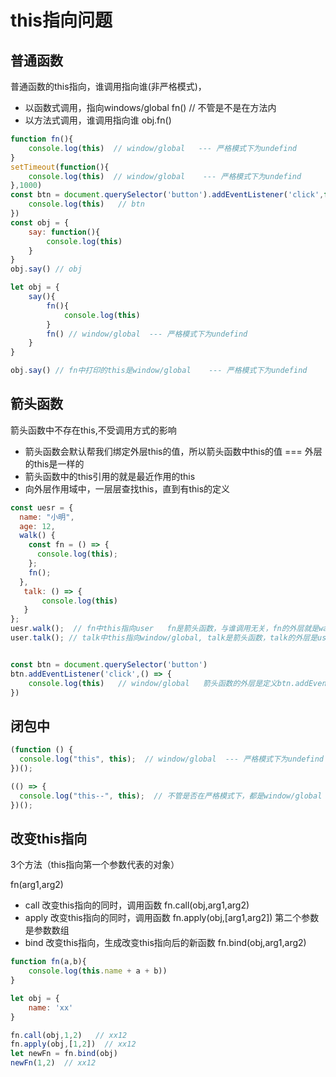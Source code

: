 # this指向问题

## 普通函数

普通函数的this指向，谁调用指向谁(非严格模式)， 

+ 以函数式调用，指向windows/global      fn()  // 不管是不是在方法内
+ 以方法式调用，谁调用指向谁     obj.fn()

```js
function fn(){
    console.log(this)  // window/global   --- 严格模式下为undefind
}
setTimeout(function(){
    console.log(this)  // window/global    --- 严格模式下为undefind
},1000)
const btn = document.querySelector('button').addEventListener('click',function(){
    console.log(this)   // btn
})
const obj = {
    say: function(){
        console.log(this)
    }
}
obj.say() // obj 

let obj = {
    say(){
        fn(){
            console.log(this)
        }
        fn() // window/global  --- 严格模式下为undefind
    }
}

obj.say() // fn中打印的this是window/global    --- 严格模式下为undefind

```

## 箭头函数

箭头函数中不存在this,不受调用方式的影响

+ 箭头函数会默认帮我们绑定外层this的值，所以箭头函数中this的值 === 外层的this是一样的
+ 箭头函数中的this引用的就是最近作用的this
+ 向外层作用域中，一层层查找this，直到有this的定义

```js
const uesr = {
  name: "小明",
  age: 12,
  walk() {
    const fn = () => {
      console.log(this);
    };
    fn();
  },
   talk: () => {
       console.log(this)
   }
};
uesr.walk();  // fn中this指向user   fn是箭头函数，与谁调用无关，fn的外层就是walk,walk所在的对象就是user
user.talk(); // talk中this指向window/global, talk是箭头函数，talk的外层是user,user所在的对象在全局


const btn = document.querySelector('button')
btn.addEventListener('click',() => {
    console.log(this)   // window/global   箭头函数的外层是定义btn.addEventListener所在，btn所在对象是全局
})

```

## 闭包中

```js
(function () {
  console.log("this", this);  // window/global  --- 严格模式下为undefind
})();

(() => {
  console.log("this--", this);  // 不管是否在严格模式下，都是window/global
})();

```

## 改变this指向

3个方法（this指向第一个参数代表的对象）

fn(arg1,arg2)

+ call   改变this指向的同时，调用函数  fn.call(obj,arg1,arg2)      
+ apply  改变this指向的同时，调用函数  fn.apply(obj,[arg1,arg2])    第二个参数是参数数组
+ bind  改变this指向，生成改变this指向后的新函数 fn.bind(obj,arg1,arg2)

```js
function fn(a,b){
    console.log(this.name + a + b))
}

let obj = {
    name: 'xx'
}

fn.call(obj,1,2)   // xx12
fn.apply(obj,[1,2])  // xx12
let newFn = fn.bind(obj)
newFn(1,2)  // xx12
```



